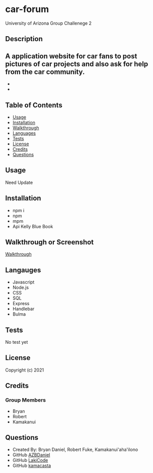 # car-forum
University of Arizona Group Challenege 2

## Description
A application website for car fans to post pictures of car projects and also ask for help from the car community.
- 
- 
- 


## Table of Contents

- [Usage](#usage)
- [Installation](#installation)
- [Walkthrough](#walkthrough)
- [Languages](#languages)
- [Tests](#tests)
- [License](#license)
- [Credits](#credits)
- [Questions](#questions)

## Usage
Need Update

## Installation
- npm i
- npm 
- mpm
- Api Kelly Blue Book


## Walkthrough or Screenshot
[Walkthrough](https://)

## Langauges
- Javascript
- Node.js
- CSS
- SQL
- Express
- Handlebar
- Bulma



## Tests
No test yet

## License


Copyright (c) 2021

## Credits
### Group Members
- Bryan
- Robert
- Kamakanui

## Questions

- Created By: Bryan Daniel, Robert Fuke, Kamakanui'aha'ilono
- GitHub [AZBDaniel](https://github.com/AZBDaniel)
- GitHub [LakiCode](https://github.com/LakiCode)
- GitHub [kamacasta](https://github.com/kamacasta)

